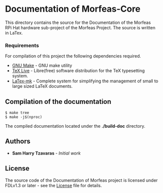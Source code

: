 # Documentation of Morfeas-Core
This directory contains the source for the Documentation of the Morfeas RPi Hat hardware sub-project of the Morfeas Project. The source is written in LaTex.

### Requirements
For compilation of this project the following dependencies required.
* [GNU Make](https://www.gnu.org/software/make/) - GNU make utility
* [TeX Live](https://www.tug.org/texlive/) - Libre(free) software distribution for the TeX typesetting system.
* [LaTex-mk](http://latex-mk.sourceforge.net/) - Complete system for simplifying the management of small to large sized LaTeX documents.

## Compilation of the documentation
```
$ make tree
$ make -j$(nproc)
```
The compiled documentation located under the **./build-doc** directory.

## Authors
* **Sam Harry Tzavaras** - *Initial work*

## License
The source code of the Documentation of Morfeas project is licensed under FDLv1.3 or later - see the [License](../../fdl-1.3.md) file for details.


